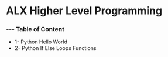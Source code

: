 # ALX Higher Level Programming
### --- Table of Content
* 1-  Python Hello World
* 2-  Python If Else Loops Functions
